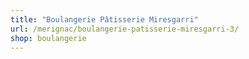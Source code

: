 ```yaml
---
title: "Boulangerie Pâtisserie Miresgarri"
url: /merignac/boulangerie-patisserie-miresgarri-3/
shop: boulangerie
---
```

